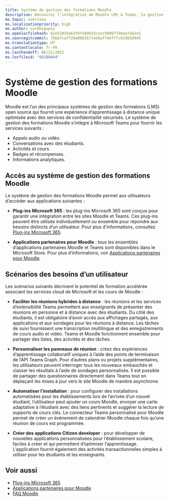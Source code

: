 ```yaml
---
title: Système de gestion des formations Moodle
description: Découvrez l’intégration de Moodle LMS à Teams, la gestion de l’apprentissage Moodle, mConnect et les liens profonds, l’accessibilité et les scénarios de conditions requises par l’utilisateur. Cette intégration fournit des appels audio, vidéo, des conversations, la gestion des activités et des cours, des informations analytiques, etc.
ms.topic: overview
ms.localizationpriority: high
ms.author: surbhigupta
ms.openlocfilehash: 62e52835e63f6fd40633ca2c99097746ee7ab2e5
ms.sourcegitcommit: 7bbb7caf729a00b267ceb8af7defffc91903d945
ms.translationtype: HT
ms.contentlocale: fr-FR
ms.lasthandoff: 06/21/2022
ms.locfileid: "66189444"
---
```

# <a name="moodle-learning-management-system"></a>Système de gestion des formations Moodle

 Moodle est l’un des principaux systèmes de gestion des formations (LMS) open source qui fournit une expérience d’apprentissage à distance unique optimisée avec des services de confidentialité sécurisés. Le système de gestion des formations Moodle s’intègre à Microsoft Teams pour fournir les services suivants :

* Appels audio ou vidéo.
* Conversations avec des étudiants.
* Activités et cours.
* Badges et récompenses.
* Informations analytiques.

<!-- [Moodle](https://moodle.com/about/) is the world’s largest open-source learning management system (LMS). With greater than 30 years of experience in remote learning, it has attracted around 300 million users worldwide with its rich set of hosted and cloud-based services. Combining Moodle LMS and Teams provides an enhanced learning experience with modern superpowers. 
This content is modified as per the requirement.-->

 <!--The following image demonstrates Moodle LMS:
  Query on this image about what is meant by section

:::image type="content" source="../assets/images/MoodleInstructions/flow-chart.png" alt-text="Flow chart" border="true":::-->

## <a name="moodle-lms-accessibility"></a>Accès au système de gestion des formations Moodle

Le système de gestion des formations Moodle permet aux utilisateurs d’accéder aux applications suivantes :

* **Plug-ins Microsoft 365** : les plug-ins Microsoft 365 sont conçus pour garantir une intégration entre les sites Moodle et Teams. Ces plug-ins peuvent être utilisés individuellement ou ensemble pour répondre aux besoins distincts d’un utilisateur. Pour plus d'informations, consultez [Plug-ins Microsoft 365](m365-plugins/m365-plugins-overview.md).

* **Applications partenaires pour Moodle** : tous les ensembles d’applications partenaires Moodle et Teams sont disponibles dans le Microsoft Store. Pour plus d’informations, voir [Applications partenaires pour Moodle](partner-apps-for-moodle.md).

## <a name="user-requirement-scenarios"></a>Scénarios des besoins d’un utilisateur

Les scénarios suivants décrivent le potentiel de formation accélérée associant les services cloud de Microsoft et les cours de Moodle :

* **Faciliter les réunions hybrides à distance** : les réunions et les services d’extensibilité Teams permettent aux enseignants de présenter des réunions en personne et à distance avec des étudiants. Du côté des étudiants, il est obligatoire d’avoir accès aux affichages partagés, aux applications et aux sondages pour les réunions à distance. Les tâches de suivi fournissent une transcription multilingue et des enregistrements de cours audio et vidéo. Teams et Moodle fonctionnent ensemble pour partager des listes, des activités et des tâches.

* **Personnaliser les panneaux de réunion** : créez des expériences d’apprentissage collaboratif uniques à l’aide des points de terminaison de l’API Teams Graph. Pour d’autres plans ou projets supplémentaires, les utilisateurs peuvent interroger tous les nouveaux embauchés et classer les résultats à l’aide de sondages personnalisés. Il est possible de partager des questionnaires directement dans Teams tout en déplaçant les mises à jour vers le site Moodle de manière asynchrone.

* **Automatiser l’installation** : pour configurer des installations automatisées pour les établissements lors de l’arrivée d’un nouvel étudiant, l’utilisateur peut ajouter un cours Moodle, envoyer une carte adaptative à l’étudiant avec des liens pertinents et suggérer la lecture de supports de cours clés. Le connecteur Teams personnalisé pour Moodle permet de créer un événement de calendrier Moodle chaque fois qu’une réunion de cours est programmée.

* **Créer des applications Citizen developer** : pour développer de nouvelles applications personnalisées pour l’établissement scolaire, faciles à créer et qui permettent d’optimiser l’apprentissage. L’application fournit également des activités transactionnelles simples à utiliser pour les étudiants et les enseignants.

<!-- For more information, see [Microsoft education](https://www.microsoft.com/education).-->
## <a name="see-also"></a>Voir aussi

* [Plug-ins Microsoft 365](m365-plugins/m365-plugins-overview.md)
* [Applications partenaires pour Moodle](partner-apps-for-moodle.md)
* [FAQ Moodle](faqs.md)
